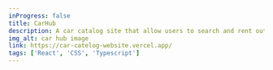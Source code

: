 ```yaml
---
inProgress: false
title: CarHub   
description: A car catalog site that allow users to search and rent out cars. Users can click the car to see more details about the car.
img_alt: car hub image
link: https://car-catelog-website.vercel.app/
tags: ['React', 'CSS', 'Typescript']
---
```

